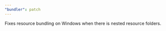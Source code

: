 ```yaml
---
"bundler": patch
---
```


Fixes resource bundling on Windows when there is nested resource folders.
